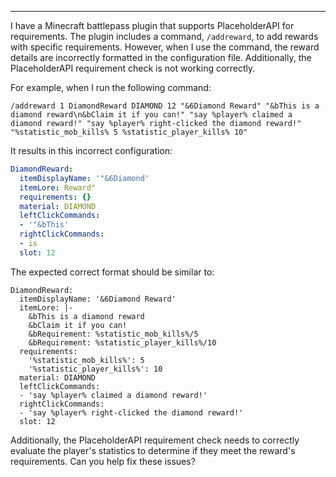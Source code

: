 
---

I have a Minecraft battlepass plugin that supports PlaceholderAPI for requirements. The plugin includes a command, `/addreward`, to add rewards with specific requirements. However, when I use the command, the reward details are incorrectly formatted in the configuration file. Additionally, the PlaceholderAPI requirement check is not working correctly. 

For example, when I run the following command:

```
/addreward 1 DiamondReward DIAMOND 12 "&6Diamond Reward" "&bThis is a diamond reward\n&bClaim it if you can!" "say %player% claimed a diamond reward!" "say %player% right-clicked the diamond reward!" "%statistic_mob_kills% 5 %statistic_player_kills% 10"
```

It results in this incorrect configuration:

```yaml
DiamondReward:
  itemDisplayName: '"&6Diamond'
  itemLore: Reward"
  requirements: {}
  material: DIAMOND
  leftClickCommands:
  - '"&bThis'
  rightClickCommands:
  - is
  slot: 12
```

The expected correct format should be similar to:

```
DiamondReward:
  itemDisplayName: '&6Diamond Reward'
  itemLore: |-
    &bThis is a diamond reward
    &bClaim it if you can!
    &bRequirement: %statistic_mob_kills%/5
    &bRequirement: %statistic_player_kills%/10
  requirements:
    '%statistic_mob_kills%': 5
    '%statistic_player_kills%': 10
  material: DIAMOND
  leftClickCommands:
  - 'say %player% claimed a diamond reward!'
  rightClickCommands:
  - 'say %player% right-clicked the diamond reward!'
  slot: 12
```

Additionally, the PlaceholderAPI requirement check needs to correctly evaluate the player's statistics to determine if they meet the reward's requirements. Can you help fix these issues?
